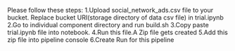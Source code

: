 Please follow these steps:
1.Upload social_network_ads.csv file to your bucket. Replace bucket URI(storage directory of data csv file) in trial.ipynb
2.Go to individual component directory and run build.sh
3.Copy paste trial.ipynb file into notebook.
4.Run this file.A Zip file gets created
5.Add this zip file into pipeline console
6.Create Run for this pipeline
